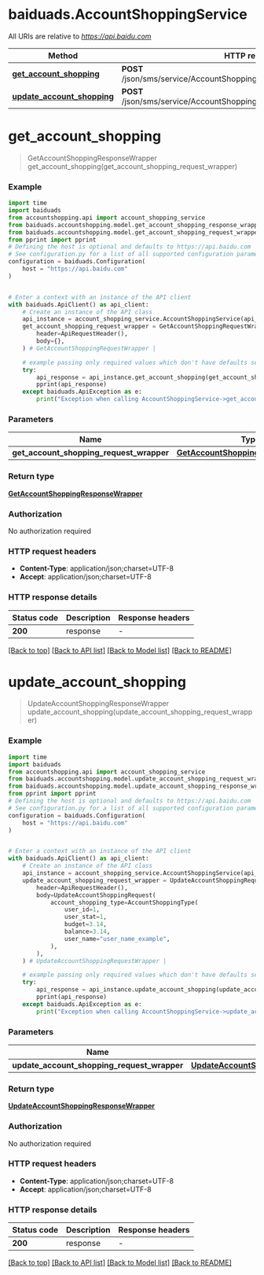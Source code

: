 # baiduads.AccountShoppingService

All URIs are relative to *https://api.baidu.com*

Method | HTTP request | Description
------------- | ------------- | -------------
[**get_account_shopping**](AccountShoppingService.md#get_account_shopping) | **POST** /json/sms/service/AccountShoppingService/getAccountShopping | 
[**update_account_shopping**](AccountShoppingService.md#update_account_shopping) | **POST** /json/sms/service/AccountShoppingService/updateAccountShopping | 


# **get_account_shopping**
> GetAccountShoppingResponseWrapper get_account_shopping(get_account_shopping_request_wrapper)



### Example


```python
import time
import baiduads
from accountshopping.api import account_shopping_service
from baiduads.accountshopping.model.get_account_shopping_response_wrapper import GetAccountShoppingResponseWrapper
from baiduads.accountshopping.model.get_account_shopping_request_wrapper import GetAccountShoppingRequestWrapper
from pprint import pprint
# Defining the host is optional and defaults to https://api.baidu.com
# See configuration.py for a list of all supported configuration parameters.
configuration = baiduads.Configuration(
    host = "https://api.baidu.com"
)


# Enter a context with an instance of the API client
with baiduads.ApiClient() as api_client:
    # Create an instance of the API class
    api_instance = account_shopping_service.AccountShoppingService(api_client)
    get_account_shopping_request_wrapper = GetAccountShoppingRequestWrapper(
        header=ApiRequestHeader(),
        body={},
    ) # GetAccountShoppingRequestWrapper | 

    # example passing only required values which don't have defaults set
    try:
        api_response = api_instance.get_account_shopping(get_account_shopping_request_wrapper)
        pprint(api_response)
    except baiduads.ApiException as e:
        print("Exception when calling AccountShoppingService->get_account_shopping: %s\n" % e)
```


### Parameters

Name | Type | Description  | Notes
------------- | ------------- | ------------- | -------------
 **get_account_shopping_request_wrapper** | [**GetAccountShoppingRequestWrapper**](GetAccountShoppingRequestWrapper.md)|  |

### Return type

[**GetAccountShoppingResponseWrapper**](GetAccountShoppingResponseWrapper.md)

### Authorization

No authorization required

### HTTP request headers

 - **Content-Type**: application/json;charset=UTF-8
 - **Accept**: application/json;charset=UTF-8


### HTTP response details

| Status code | Description | Response headers |
|-------------|-------------|------------------|
**200** | response |  -  |

[[Back to top]](#) [[Back to API list]](../README.md#documentation-for-api-endpoints) [[Back to Model list]](../README.md#documentation-for-models) [[Back to README]](../README.md)

# **update_account_shopping**
> UpdateAccountShoppingResponseWrapper update_account_shopping(update_account_shopping_request_wrapper)



### Example


```python
import time
import baiduads
from accountshopping.api import account_shopping_service
from baiduads.accountshopping.model.update_account_shopping_request_wrapper import UpdateAccountShoppingRequestWrapper
from baiduads.accountshopping.model.update_account_shopping_response_wrapper import UpdateAccountShoppingResponseWrapper
from pprint import pprint
# Defining the host is optional and defaults to https://api.baidu.com
# See configuration.py for a list of all supported configuration parameters.
configuration = baiduads.Configuration(
    host = "https://api.baidu.com"
)


# Enter a context with an instance of the API client
with baiduads.ApiClient() as api_client:
    # Create an instance of the API class
    api_instance = account_shopping_service.AccountShoppingService(api_client)
    update_account_shopping_request_wrapper = UpdateAccountShoppingRequestWrapper(
        header=ApiRequestHeader(),
        body=UpdateAccountShoppingRequest(
            account_shopping_type=AccountShoppingType(
                user_id=1,
                user_stat=1,
                budget=3.14,
                balance=3.14,
                user_name="user_name_example",
            ),
        ),
    ) # UpdateAccountShoppingRequestWrapper | 

    # example passing only required values which don't have defaults set
    try:
        api_response = api_instance.update_account_shopping(update_account_shopping_request_wrapper)
        pprint(api_response)
    except baiduads.ApiException as e:
        print("Exception when calling AccountShoppingService->update_account_shopping: %s\n" % e)
```


### Parameters

Name | Type | Description  | Notes
------------- | ------------- | ------------- | -------------
 **update_account_shopping_request_wrapper** | [**UpdateAccountShoppingRequestWrapper**](UpdateAccountShoppingRequestWrapper.md)|  |

### Return type

[**UpdateAccountShoppingResponseWrapper**](UpdateAccountShoppingResponseWrapper.md)

### Authorization

No authorization required

### HTTP request headers

 - **Content-Type**: application/json;charset=UTF-8
 - **Accept**: application/json;charset=UTF-8


### HTTP response details

| Status code | Description | Response headers |
|-------------|-------------|------------------|
**200** | response |  -  |

[[Back to top]](#) [[Back to API list]](../README.md#documentation-for-api-endpoints) [[Back to Model list]](../README.md#documentation-for-models) [[Back to README]](../README.md)

